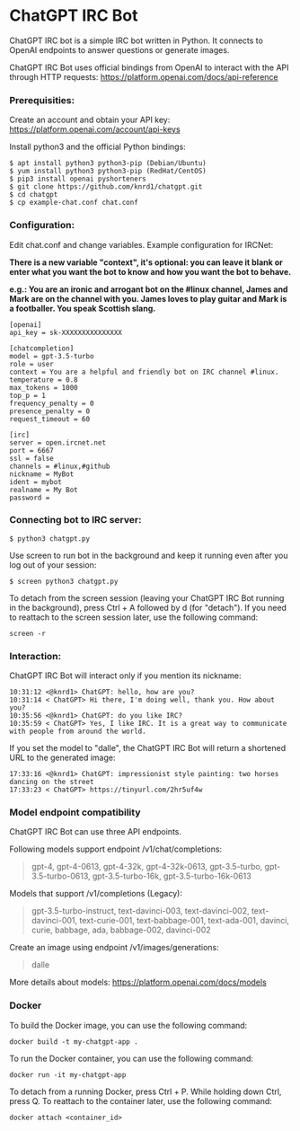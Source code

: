 # ChatGPT IRC Bot
ChatGPT IRC bot is a simple IRC bot written in Python. It connects to OpenAI endpoints to answer questions or generate images.

ChatGPT IRC Bot uses official bindings from OpenAI to interact with the API through HTTP requests:
https://platform.openai.com/docs/api-reference

### Prerequisities:

Create an account and obtain your API key: https://platform.openai.com/account/api-keys

Install python3 and the official Python bindings:
```
$ apt install python3 python3-pip (Debian/Ubuntu)
$ yum install python3 python3-pip (RedHat/CentOS)
$ pip3 install openai pyshorteners
$ git clone https://github.com/knrd1/chatgpt.git
$ cd chatgpt
$ cp example-chat.conf chat.conf
```
### Configuration:

Edit chat.conf and change variables. Example configuration for IRCNet:

**There is a new variable "context", it's optional: you can leave it blank or enter what you want the bot to know and how you want the bot to behave.**

**e.g.: You are an ironic and arrogant bot on the #linux channel, James and Mark are on the channel with you. James loves to play guitar and Mark is a footballer. You speak Scottish slang.**
```
[openai]
api_key = sk-XXXXXXXXXXXXXXX

[chatcompletion]
model = gpt-3.5-turbo
role = user
context = You are a helpful and friendly bot on IRC channel #linux.
temperature = 0.8
max_tokens = 1000
top_p = 1
frequency_penalty = 0
presence_penalty = 0
request_timeout = 60

[irc]
server = open.ircnet.net
port = 6667
ssl = false
channels = #linux,#github
nickname = MyBot
ident = mybot
realname = My Bot
password = 
```
### Connecting bot to IRC server:
```
$ python3 chatgpt.py
```
Use screen to run bot in the background and keep it running even after you log out of your session:
```
$ screen python3 chatgpt.py
```
To detach from the screen session (leaving your ChatGPT IRC Bot running in the background), press Ctrl + A followed by d (for "detach").
If you need to reattach to the screen session later, use the following command:
```
screen -r
```
### Interaction:
ChatGPT IRC Bot will interact only if you mention its nickname:
```
10:31:12 <@knrd1> ChatGPT: hello, how are you?
10:31:14 < ChatGPT> Hi there, I'm doing well, thank you. How about you?
10:35:56 <@knrd1> ChatGPT: do you like IRC?
10:35:59 < ChatGPT> Yes, I like IRC. It is a great way to communicate with people from around the world.

```
If you set the model to "dalle", the ChatGPT IRC Bot will return a shortened URL to the generated image:
```
17:33:16 <@knrd1> ChatGPT: impressionist style painting: two horses dancing on the street
17:33:23 < ChatGPT> https://tinyurl.com/2hr5uf4w
```
### Model endpoint compatibility

ChatGPT IRC Bot can use three API endpoints.

Following models support endpoint /v1/chat/completions:

> gpt-4, gpt-4-0613, gpt-4-32k, gpt-4-32k-0613, gpt-3.5-turbo, gpt-3.5-turbo-0613, gpt-3.5-turbo-16k, gpt-3.5-turbo-16k-0613

Models that support /v1/completions (Legacy):

> gpt-3.5-turbo-instruct, text-davinci-003, text-davinci-002, text-davinci-001, text-curie-001, text-babbage-001, text-ada-001, davinci, curie, babbage, ada, babbage-002, davinci-002

Create an image using endpoint /v1/images/generations:

> dalle

More details about models: https://platform.openai.com/docs/models

### Docker

To build the Docker image, you can use the following command:
```
docker build -t my-chatgpt-app .
```
To run the Docker container, you can use the following command:
```
docker run -it my-chatgpt-app
```
To detach from a running Docker, press Ctrl + P. While holding down Ctrl, press Q.
To reattach to the container later, use the following command:
```
docker attach <container_id>
```
